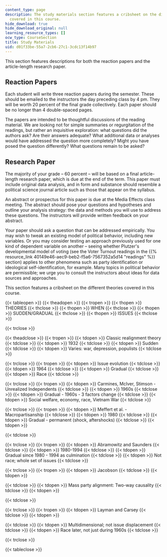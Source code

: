 ```yaml
---
content_type: page
description: The study materials section features a cribsheet on the different theories
  covered in this course.
hide_download: true
hide_download_original: null
learning_resource_types: []
ocw_type: CourseSection
title: Study Materials
uid: d01f33be-55a7-2cb6-27c1-3cdc13f14b97
---
```


This section features descriptions for both the reaction papers and the article-length research paper.

Reaction Papers
---------------

Each student will write three reaction papers during the semester. These should be emailed to the instructors the day preceding class by 4 pm. They will be worth 20 percent of the final grade collectively. Each paper should be no longer than 4 double-spaced pages.

The papers are intended to be thoughtful discussions of the reading material. We are looking not for simple summaries or regurgitation of the readings, but rather an inquisitive exploration: what questions did the authors ask? Are their answers adequate? What additional data or analyses would have addressed the question more completely? Might you have posed the question differently? What questions remain to be asked?

Research Paper
--------------

The majority of your grade – 60 percent – will be based on a final article-length research paper, which is due at the end of the term. This paper must include original data analysis, and in form and substance should resemble a political science journal article such as those that appear on the syllabus.

An abstract or prospectus for this paper is due at the Media Effects class meeting. The abstract should pose your questions and hypotheses and outline your analysis strategy: the data and methods you will use to address these questions. The instructors will provide written feedback on your abstract.

Your paper should ask a question that can be addressed empirically. You may wish to tweak an existing model of political behavior, including new variables. Or you may consider testing an approach previously used for one kind of dependent variable on another – seeing whether Plutzer's developmental model of voting (see the Voter Turnout readings in the {{% resource_link 40149e46-aec9-beb2-f5a6-7567352a5d14 "readings" %}} section) applies to other phenomena such as party identification or ideological self-identification, for example. Many topics in political behavior are permissible; we urge you to consult the instructors about ideas for data sources and approaches.

This section features a cribsheet on the different theories covered in this course.

{{< tableopen >}}
{{< theadopen >}}
{{< tropen >}}
{{< thopen >}}
THEORIES
{{< thclose >}}
{{< thopen >}}
WHEN
{{< thclose >}}
{{< thopen >}}
SUDDEN/GRADUAL
{{< thclose >}}
{{< thopen >}}
ISSUES
{{< thclose >}}

{{< trclose >}}

{{< theadclose >}}
{{< tropen >}}
{{< tdopen >}}
Classic realignment theory
{{< tdclose >}}
{{< tdopen >}}
1932
{{< tdclose >}}
{{< tdopen >}}
Sudden
{{< tdclose >}}
{{< tdopen >}}
Varies: war, depression, populists
{{< tdclose >}}

{{< trclose >}}
{{< tropen >}}
{{< tdopen >}}
Issue evolution
{{< tdclose >}}
{{< tdopen >}}
1964
{{< tdclose >}}
{{< tdopen >}}
Gradual
{{< tdclose >}}
{{< tdopen >}}
Race
{{< tdclose >}}

{{< trclose >}}
{{< tropen >}}
{{< tdopen >}}
Carmines, McIver, Stimson - Unrealized Independents
{{< tdclose >}}
{{< tdopen >}}
1960s
{{< tdclose >}}
{{< tdopen >}}
Gradual - 1960s - 3 factors change
{{< tdclose >}}
{{< tdopen >}}
Social welfare, economy, race, Vietnam War
{{< tdclose >}}

{{< trclose >}}
{{< tropen >}}
{{< tdopen >}}
Meffert et al. - Macropartisanship
{{< tdclose >}}
{{< tdopen >}}
1980
{{< tdclose >}}
{{< tdopen >}}
Gradual - permanent (shock, aftershocks)
{{< tdclose >}}
{{< tdopen >}}

{{< tdclose >}}

{{< trclose >}}
{{< tropen >}}
{{< tdopen >}}
Abramowitz and Saunders
{{< tdclose >}}
{{< tdopen >}}
1980-1994
{{< tdclose >}}
{{< tdopen >}}
Gradual since 1980 - 1994 as culmination
{{< tdclose >}}
{{< tdopen >}}
Not race; whole set of issues
{{< tdclose >}}

{{< trclose >}}
{{< tropen >}}
{{< tdopen >}}
Jacobson
{{< tdclose >}}
{{< tdopen >}}

{{< tdclose >}}
{{< tdopen >}}
Mass party alignment: Two-way causality
{{< tdclose >}}
{{< tdopen >}}

{{< tdclose >}}

{{< trclose >}}
{{< tropen >}}
{{< tdopen >}}
Layman and Carsey
{{< tdclose >}}
{{< tdopen >}}

{{< tdclose >}}
{{< tdopen >}}
Multidimensional; not issue displacement
{{< tdclose >}}
{{< tdopen >}}
Race later, not just during 1960s
{{< tdclose >}}

{{< trclose >}}

{{< tableclose >}}